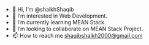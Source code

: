 - 👋 Hi, I’m @shaikhShaqib
- 👀 I’m interested in Web Development.
- 🌱 I’m currently learning MEAN Stack.
- 💞️ I’m looking to collaborate on MEAN Stack Project.
- 📫 How to reach me shaqibshaikh2000@gmail.com

<!---
shaikhShaqib/shaikhShaqib is a ✨ special ✨ repository because its `README.md` (this file) appears on your GitHub profile.
You can click the Preview link to take a look at your changes.
--->
